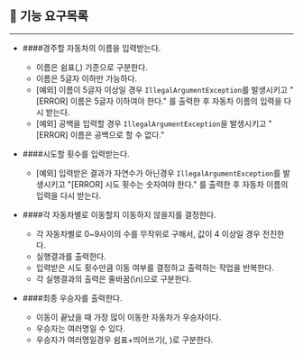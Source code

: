 ## 🚀 기능 요구목록
*******************************************************
- ####경주할 자동차의 이름을 입력받는다.
  - 이름은 쉼표(,) 기준으로 구분한다.
  - 이름은 5글자 이하만 가능하다.
  - [예외] 이름이 5글자 이상일 경우 `IllegalArgumentException`를 발생시키고 "[ERROR] 이름은 5글자 이하여야 한다."
를 출력한 후 자동차 이름의 입력을 다시 받는다.
  - [예외] 공백을 입력할 경우 `IllegalArgumentException`을 발생시키고 "[ERROR] 이름은 공백으로 할 수 없다."


- ####시도할 횟수를 입력받는다.
  - [예외] 입력받은 결과가 자연수가 아닌경우 `IllegalArgumentException`를 발생시키고 "[ERROR] 시도 횟수는 숫자여야 한다."
    를 출력한 후 자동차 이름의 입력을 다시 받는다.


- ####각 자동차별로 이동할지 이동하지 않을지를 결정한다.
  - 각 자동차별로 0~9사이의 수를 무작위로 구해서, 값이 4 이상일 경우 전진한다.
  - 실행결과를 출력한다.
  - 입력받은 시도 횟수만큼 이동 여부를 결정하고 출력하는 작업을 반복한다.
  - 각 실행결과의 출력은 줄바꿈(\n)으로 구분한다.
 

- ####최종 우승자를 출력한다.
  - 이동이 끝났을 때 가장 많이 이동한 자동차가 우승자이다.
  - 우승자는 여러명일 수 있다.
  - 우승자가 여러명일경우 쉼표+띄어쓰기(, )로 구분한다.
